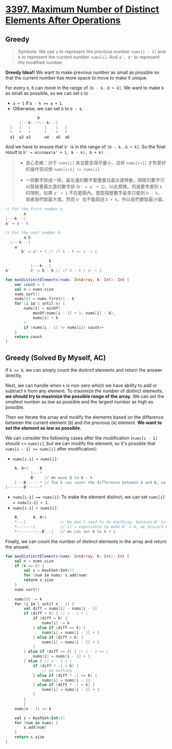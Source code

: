# [3397. Maximum Number of Distinct Elements After Operations](https://leetcode.com/problems/maximum-number-of-distinct-elements-after-operations/description/)

## Greedy
> Symbols: We use `a` to represent the previous number `nums[i - 1]` and `b` to represent the current number `nums[i]`. And `a', b'` to represent the modified number.

**Greedy Idea!!** We want to make previous number as small as possible so that the current number has more space to move to make it unique.

For every `b`, it can move in the range of `[b - k..b + k]`. We want to make `b` as small as possible, so we can set `b` to
* `a + 1` if `b - k >= a + 1`. 
* Otherwise, we can set `b` to `b - k`.

```js
              b
      |---k---*---k---|
  |   |   |      |    |   |
  *   *   *      *    *   *
  a1  a2 a3      a4   a5  a6
```

And we have to ensure that `b'` is in the range of `[b - k..b + k]`. So the final result is `b' = min(max(a' + 1, b - k), b + k)`.

> * 貪心思維：对于 `nums[i]` 来说要变得尽量小，这样 `nums[i+1]` 才有更好的操作空间使 `nums[i+1] != nums[i]`
>
> * 一排數字排成一排，最左邊的數字要盡量往最左邊移動，隔壁的數字可以緊接著最左邊的數字排 (`b' = a' + 1`)，以此類推。但是要考慮到 `k` 的限制，如果 `a' + 1` 不在範圍內，那麼隔壁數字最多只能到 `b - k`，兩者我們取最大值。然而 `b'` 也不能超過 `b + k`，所以我們要取最小值。
```js
// For the first number a
        a
|---k---|
a' = a - k

// For the next number b
        a b
  |---k---|
    a' 
       b' = a' + 1 // if b - k >= a' + 1

                   b
           |---k---|
a'         b' = b - k // if b - k < a' + 1
```

```kotlin
fun maxDistinctElements(nums: IntArray, k: Int): Int {
    var count = 1
    val n = nums.size
    nums.sort()
    nums[0] = nums.first() - k
    for (i in 1 until n) {
        nums[i] = minOf(
            maxOf(nums[i - 1] + 1, nums[i] - k),
            nums[i] + k
        )
        if (nums[i - 1] != nums[i]) count++
    }
    return count
}
```

## Greedy (Solved By Myself, AC)
If `k == 0`, we can simply count the distinct elements and return the answer directly.

Next, we can handle when `k` is non-zero which we have ability to add or subtract `k` from any element. To maximize the number of distinct elements, **we should try to maximize the possible range of the array.** We can set the smallest number as low as possible and the largest number as high as possible.

Then we iterate the array and modify the elements based on the difference between the current element (`B`) and the previous (`A`) element. **We want to set the element as low as possible.**

We can consider the following cases after the modification (`nums[i - 1]` should <= `nums[i]`, but we can modify the element, so it's possible that `nums[i - 1] >= nums[i]` after modification):
* `nums[i-1] < nums[i]`:
```js
    A, A+1     B
           |---*
           B'    // We move B to B - k
    |---B'-----* // The k can cover the difference between A and B, so we can set B to A + 1
|-------B'-----*   
```
* `nums[i-1] == nums[i]`: To make the element distinct, we can set `nums[i] = nums[i-1] + 1`.
* `nums[i-1] > nums[i]`:
```js
    B,      A, A+1
    *---|               // We don't need to do anything, because B' is still < A after modification, and we want to set B as low as possible, so we stay at B
    *-------|           // It's impossible to make B' > A, we discard B, and get out of this case for the next iteration
    *-----------B'--|   // We can set B to A + 1
```

Finally, we can count the number of distinct elements in the array and return the answer.

```kotlin
fun maxDistinctElements(nums: IntArray, k: Int): Int {
    val n = nums.size
    if (k == 0) {
        val s = HashSet<Int>()
        for (num in nums) s.add(num)
        return s.size
    }
    nums.sort()
    
    nums[0] -= k
    for (i in 1 until n - 1) {
        val diff = nums[i] - nums[i - 1]
        if (diff > 0) { // i - 1 < i
            if (diff > k) {
                nums[i] -= k
            } else if (diff == k) {
                nums[i] = nums[i - 1] + 1
            } else if (diff < k) {
                nums[i] = nums[i - 1] + 1
            }
        } else if (diff == 0) { // i - 1 == i
            nums[i] = nums[i - 1] + 1
        } else { // i - 1 > i
            if (diff * -1 > k) {
                // Do nothing
            } else if (diff * -1 == k) {
                nums[i] = nums[i - 1]
            } else if (diff * -1 < k) {
                nums[i] = nums[i - 1] + 1
            }
        }
        }
    nums[n - 1] += k

    val s = HashSet<Int>()
    for (num in nums) {
        s.add(num)
    }
    return s.size
}
```